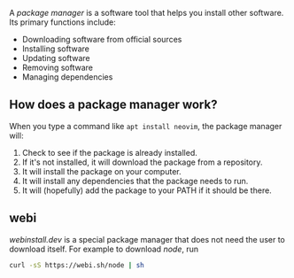 A _package manager_ is a software tool that helps you install other software. Its primary functions include:

- Downloading software from official sources
- Installing software
- Updating software
- Removing software
- Managing dependencies

## How does a package manager work?

When you type a command like `apt install neovim`, the package manager will:

1. Check to see if the package is already installed.
2. If it's not installed, it will download the package from a repository.
3. It will install the package on your computer.
4. It will install any dependencies that the package needs to run.
5. It will (hopefully) add the package to your PATH if it should be there.

## webi
_webinstall.dev_ is a special package manager that does not need the user to download itself.
For example to download _node_, run 
```bash
curl -sS https://webi.sh/node | sh
```